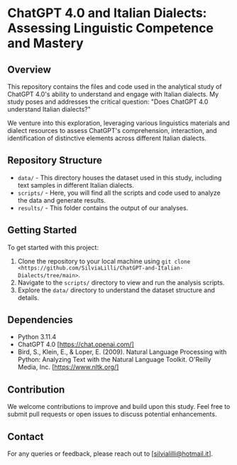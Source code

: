# ChatGPT 4.0 and Italian Dialects: Assessing Linguistic Competence and Mastery

## Overview

This repository contains the files and code used in the analytical study of ChatGPT 4.0's ability to understand and engage with Italian dialects. My study poses and addresses the critical question: "Does ChatGPT 4.0 understand Italian dialects?"

We venture into this exploration, leveraging various linguistics materials and dialect resources to assess ChatGPT's comprehension, interaction, and identification of distinctive elements across different Italian dialects.

## Repository Structure

- `data/` - This directory houses the dataset used in this study, including text samples in different Italian dialects.
- `scripts/` - Here, you will find all the scripts and code used to analyze the data and generate results.
- `results/` - This folder contains the output of our analyses.

## Getting Started

To get started with this project:

1. Clone the repository to your local machine using `git clone <https://github.com/SilviaLilli/ChatGPT-and-Italian-Dialects/tree/main>`.
2. Navigate to the `scripts/` directory to view and run the analysis scripts.
3. Explore the `data/` directory to understand the dataset structure and details.


## Dependencies

- Python 3.11.4
- ChatGPT 4.0 [https://chat.openai.com/]
- Bird, S., Klein, E., & Loper, E. (2009). Natural Language Processing with Python: Analyzing Text with the Natural Language Toolkit. O'Reilly Media, Inc. [https://www.nltk.org/]


## Contribution

We welcome contributions to improve and build upon this study. Feel free to submit pull requests or open issues to discuss potential enhancements.


## Contact

For any queries or feedback, please reach out to [silvialilli@hotmail.it].

